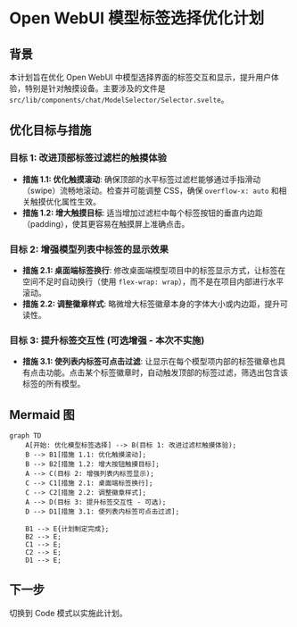 # Open WebUI 模型标签选择优化计划

## 背景

本计划旨在优化 Open WebUI 中模型选择界面的标签交互和显示，提升用户体验，特别是针对触摸设备。主要涉及的文件是 `src/lib/components/chat/ModelSelector/Selector.svelte`。

## 优化目标与措施

### 目标 1: 改进顶部标签过滤栏的触摸体验

*   **措施 1.1: 优化触摸滚动**: 确保顶部的水平标签过滤栏能够通过手指滑动（swipe）流畅地滚动。检查并可能调整 CSS，确保 `overflow-x: auto` 和相关触摸优化属性生效。
*   **措施 1.2: 增大触摸目标**: 适当增加过滤栏中每个标签按钮的垂直内边距（padding），使其更容易在触摸屏上准确点击。

### 目标 2: 增强模型列表中标签的显示效果

*   **措施 2.1: 桌面端标签换行**: 修改桌面端模型项目中的标签显示方式，让标签在空间不足时自动换行（使用 `flex-wrap: wrap`），而不是在项目内部进行水平滚动。
*   **措施 2.2: 调整徽章样式**: 略微增大标签徽章本身的字体大小或内边距，提升可读性。

### 目标 3: 提升标签交互性 (可选增强 - 本次不实施)

*   **措施 3.1: 使列表内标签可点击过滤**: 让显示在每个模型项内部的标签徽章也具有点击功能。点击某个标签徽章时，自动触发顶部的标签过滤，筛选出包含该标签的所有模型。

## Mermaid 图

```mermaid
graph TD
    A[开始: 优化模型标签选择] --> B(目标 1: 改进过滤栏触摸体验);
    B --> B1[措施 1.1: 优化触摸滚动];
    B --> B2[措施 1.2: 增大按钮触摸目标];
    A --> C(目标 2: 增强列表内标签显示);
    C --> C1[措施 2.1: 桌面端标签换行];
    C --> C2[措施 2.2: 调整徽章样式];
    A --> D(目标 3: 提升标签交互性 - 可选);
    D --> D1[措施 3.1: 使列表内标签可点击过滤];

    B1 --> E{计划制定完成};
    B2 --> E;
    C1 --> E;
    C2 --> E;
    D1 --> E;
```

## 下一步

切换到 Code 模式以实施此计划。